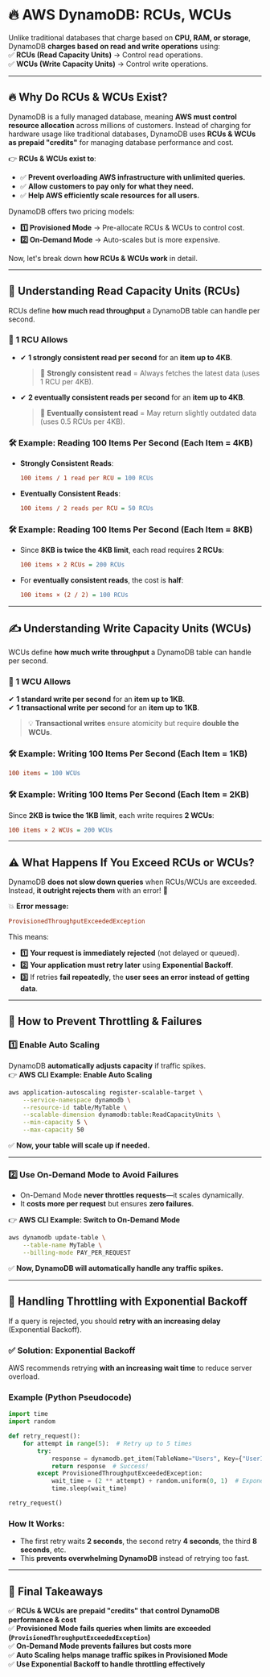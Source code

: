 # 🔥 **AWS DynamoDB: RCUs, WCUs**

Unlike traditional databases that charge based on **CPU, RAM, or storage**, DynamoDB **charges based on read and write operations** using:  
✅ **RCUs (Read Capacity Units)** → Control read operations.  
✅ **WCUs (Write Capacity Units)** → Control write operations.

---

## 🔥 **Why Do RCUs & WCUs Exist?**

DynamoDB is a fully managed database, meaning **AWS must control resource allocation** across millions of customers. Instead of charging for hardware usage like traditional databases, DynamoDB uses **RCUs & WCUs as prepaid "credits"** for managing database performance and cost.

👉 **RCUs & WCUs exist to**:

- ✅ **Prevent overloading AWS infrastructure with unlimited queries.**
- ✅ **Allow customers to pay only for what they need.**
- ✅ **Help AWS efficiently scale resources for all users.**

DynamoDB offers two pricing models:

- **1️⃣ Provisioned Mode** → Pre-allocate RCUs & WCUs to control cost.
- **2️⃣ On-Demand Mode** → Auto-scales but is more expensive.

Now, let's break down **how RCUs & WCUs work** in detail.

---

## 🧐 **Understanding Read Capacity Units (RCUs)**

RCUs define **how much read throughput** a DynamoDB table can handle per second.

### **📌 1 RCU Allows**

- ✔ **1 strongly consistent read per second** for an **item up to 4KB**.
  > 🎯 **Strongly consistent read** = Always fetches the latest data (uses 1 RCU per 4KB).
- ✔ **2 eventually consistent reads per second** for an **item up to 4KB**.
  > 🎯 **Eventually consistent read** = May return slightly outdated data (uses 0.5 RCUs per 4KB).

<!-- - ✔ **1 transactional read per second** for an **item up to 4KB**. -->

<!-- > 🎯 **Transactional read** = Ensures atomicity but costs more (same as strongly consistent). -->

### 🛠 **Example: Reading 100 Items Per Second (Each Item = 4KB)**

- **Strongly Consistent Reads**:

  ```ini
  100 items / 1 read per RCU = 100 RCUs
  ```

- **Eventually Consistent Reads**:

  ```ini
  100 items / 2 reads per RCU = 50 RCUs
  ```

### 🛠 **Example: Reading 100 Items Per Second (Each Item = 8KB)**

- Since **8KB is twice the 4KB limit**, each read requires **2 RCUs**:

  ```ini
  100 items × 2 RCUs = 200 RCUs
  ```

- For **eventually consistent reads**, the cost is **half**:

  ```ini
  100 items × (2 / 2) = 100 RCUs
  ```

---

## ✍️ **Understanding Write Capacity Units (WCUs)**

WCUs define **how much write throughput** a DynamoDB table can handle per second.

### **📌 1 WCU Allows**

✔ **1 standard write per second** for an **item up to 1KB**.  
✔ **1 transactional write per second** for an **item up to 1KB**.

> 💡 **Transactional writes** ensure atomicity but require **double the WCUs**.

### 🛠 **Example: Writing 100 Items Per Second (Each Item = 1KB)**

```ini
100 items = 100 WCUs
```

### 🛠 **Example: Writing 100 Items Per Second (Each Item = 2KB)**

Since **2KB is twice the 1KB limit**, each write requires **2 WCUs**:

```ini
100 items × 2 WCUs = 200 WCUs
```

---

## ⚠️ **What Happens If You Exceed RCUs or WCUs?**

DynamoDB **does not slow down queries** when RCUs/WCUs are exceeded. Instead, **it outright rejects them** with an error! 🚨

💥 **Error message:**

```ini
ProvisionedThroughputExceededException
```

This means:

- **1️⃣** **Your request is immediately rejected** (not delayed or queued).
- **2️⃣** **Your application must retry later** using **Exponential Backoff**.
- **3️⃣** If retries **fail repeatedly**, the **user sees an error instead of getting data**.

---

## 🔄 **How to Prevent Throttling & Failures**

### **1️⃣ Enable Auto Scaling**

DynamoDB **automatically adjusts capacity** if traffic spikes.  
👉 **AWS CLI Example: Enable Auto Scaling**

```sh
aws application-autoscaling register-scalable-target \
    --service-namespace dynamodb \
    --resource-id table/MyTable \
    --scalable-dimension dynamodb:table:ReadCapacityUnits \
    --min-capacity 5 \
    --max-capacity 50
```

✅ **Now, your table will scale up if needed.**

---

### **2️⃣ Use On-Demand Mode to Avoid Failures**

- On-Demand Mode **never throttles requests**—it scales dynamically.
- It **costs more per request** but ensures **zero failures**.

👉 **AWS CLI Example: Switch to On-Demand Mode**

```sh
aws dynamodb update-table \
    --table-name MyTable \
    --billing-mode PAY_PER_REQUEST
```

✅ **Now, DynamoDB will automatically handle any traffic spikes.**

---

## 🔁 **Handling Throttling with Exponential Backoff**

If a query is rejected, you should **retry with an increasing delay** (Exponential Backoff).

### ✅ **Solution: Exponential Backoff**

AWS recommends retrying **with an increasing wait time** to reduce server overload.

### **Example (Python Pseudocode)**

```python
import time
import random

def retry_request():
    for attempt in range(5):  # Retry up to 5 times
        try:
            response = dynamodb.get_item(TableName="Users", Key={"UserID": "123"})
            return response  # Success!
        except ProvisionedThroughputExceededException:
            wait_time = (2 ** attempt) + random.uniform(0, 1)  # Exponential wait
            time.sleep(wait_time)

retry_request()
```

### **How It Works:**

- The first retry waits **2 seconds**, the second retry **4 seconds**, the third **8 seconds**, etc.
- This **prevents overwhelming DynamoDB** instead of retrying too fast.

---

## 🏁 **Final Takeaways**

✅ **RCUs & WCUs are prepaid "credits" that control DynamoDB performance & cost**  
✅ **Provisioned Mode fails queries when limits are exceeded (`ProvisionedThroughputExceededException`)**  
✅ **On-Demand Mode prevents failures but costs more**  
✅ **Auto Scaling helps manage traffic spikes in Provisioned Mode**  
✅ **Use Exponential Backoff to handle throttling effectively**
